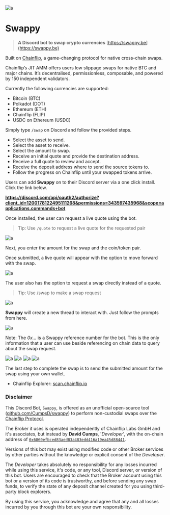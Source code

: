 ![a](https://github.com/CumpsD/swappy/raw/main/assets/header.png "a")

# Swappy

> **A Discord bot to swap crypto currencies** [https://swappy.be](https://swappy.be)

Built on [Chainflip](https://chainflip.io), a game-changing protocol for native cross-chain swaps.

Chainflip’s JIT AMM offers users low slippage swaps for native BTC and major chains. It’s decentralised, permissionless, composable, and powered by 150 independent validators.

Currently the following currencies are supported:

* Bitcoin (BTC)
* Polkadot (DOT)
* Ethereum (ETH)
* Chainflip (FLIP)
* USDC on Ethereum (USDC)

Simply type `/swap` on Discord and follow the provided steps.

* Select the asset to send.
* Select the asset to receive.
* Select the amount to swap.
* Receive an initial quote and provide the destination address.
* Receive a full quote to review and accept.
* Receive the deposit address where to send the source tokens to.
* Follow the progress on Chainflip until your swapped tokens arrive.

Users can add **Swappy** on to their Discord server via a one click install.
Click the link below.

**https://discord.com/api/oauth2/authorize?client_id=1200178122495111268&permissions=343597435968&scope=applications.commands+bot**

Once installed, the user can request a live quote using the bot. 

> Tip: Use `/quote` to request a live quote for the requested pair

![a](https://github.com/CumpsD/swappy/raw/main/assets/quote.png "a")

Next, you enter the amount for the swap and the coin/token pair.

Once submitted, a live quote will appear with the option to move forward with the swap.

![a](https://github.com/CumpsD/swappy/raw/main/assets/quote-result.png "a")

The user also has the option to request a swap directly instead of a quote.

> Tip: Use /swap to make a swap request

![a](https://github.com/CumpsD/swappy/raw/main/assets/swap-command.png "a")

**Swappy** will create a new thread to interact with. Just follow the prompts from here.

![a](https://github.com/CumpsD/swappy/raw/main/assets/step1.png "a")

Note: The *0x...* is a Swappy reference number for the bot. This is the only information that a user can use beside referencing on chain data to query about the swap request.

![a](https://github.com/CumpsD/swappy/raw/main/assets/step2.png "a")
![a](https://github.com/CumpsD/swappy/raw/main/assets/step3.png "a")
![a](https://github.com/CumpsD/swappy/raw/main/assets/step4.png "a")
![a](https://github.com/CumpsD/swappy/raw/main/assets/step5.png "a")

The last step to complete the swap is to send the submitted amount for the swap using your own wallet.

- Chainflip Explorer: [scan.chainflip.io](https://scan.chainflip.io/swaps?page=1&limit=50)

### Disclaimer

This Discord Bot, `Swappy`, is offered as an unofficial open-source tool ([github.com/CumpsD/swappy](https://github.com/CumpsD/swappy)) to perform non-custodial swaps over the [Chainflip Protocol](https://chainflip.io). 

The Broker it uses is operated independently of Chainflip Labs GmbH and it's associates, but instead by **David Cumps**, '_Developer_', with the on-chain address of [`0x6860efbced83aed83a483edd416a19ea45d88441`](https://etherscan.io/address/0x6860efbced83aed83a483edd416a19ea45d88441).

Versions of this bot may exist using modified code or other Broker services by other parties without the knowledge or explicit consent of the _Developer_.

The _Developer_ takes absolutely no responsibility for any losses incurred while using this service, it's code, or any tool, Discord server, or version of this bot. Users are encouraged to check that the Broker account using this bot or a version of its code is trustworthy, and before sending any swap funds, to verify the state of any deposit channel created for you using third-party block explorers.

By using this service, you acknowledge and agree that any and all losses incurred by you through this bot are your own responsibility.


